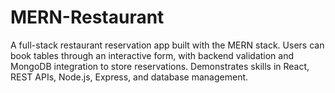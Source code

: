 # MERN-Restaurant
A full-stack restaurant reservation app built with the MERN stack. Users can book tables through an interactive form, with backend validation and MongoDB integration to store reservations. Demonstrates skills in React, REST APIs, Node.js, Express, and database management.
